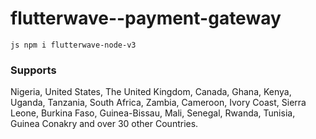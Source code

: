 # flutterwave--payment-gateway

``js
npm i flutterwave-node-v3
``

### Supports
Nigeria, United States, The United Kingdom, Canada, Ghana, Kenya, Uganda, Tanzania, South Africa, Zambia, Cameroon, Ivory Coast, Sierra Leone, Burkina Faso, Guinea-Bissau, Mali, Senegal, Rwanda, Tunisia, Guinea Conakry and over 30 other Countries.